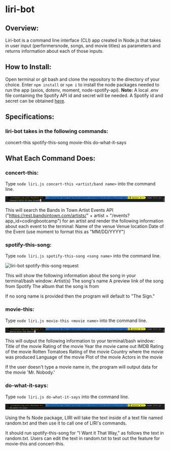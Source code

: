 # liri-bot

## Overview:

Liri-bot is a command line interface (CLI) app created in Node.js that takes in user input (performersnode, songs, and movie titles) as parameters and returns information about each of those inputs.

## How to Install:
Open terminal or git bash and clone the repository to the directory of your choice.
Enter ` npm install ` or ` npm i ` to install the node packages needed to run the app (axios, dotenv, moment, node-spotify-api).
**Note:** A local .env file containing the Spotify API id and secret will be needed. A Spotify id and secret can be obtained [here](https://developer.spotify.com/).

## Specifications:

### liri-bot takes in the following commands:
concert-this
spotify-this-song
movie-this
do-what-it-says

## What Each Command Does:

### concert-this:
Type ` node liri.js concert-this <artist/band name> ` into the command line.

![liri-bot concert-this request](images/concert-this-request.png)

This will search the Bands in Town Artist Events API ("https://rest.bandsintown.com/artists/" + artist + "/events?app_id=codingbootcamp") for an artist and render the following information about each event to the terminal:
Name of the venue
Venue location
Date of the Event (use moment to format this as "MM/DD/YYYY")

### spotify-this-song:
Type ` node liri.js spotify-this-song <song name> ` into the command line.

![liri-bot spotify-this-song request](images/spotify-this-song.png)

This will show the following information about the song in your terminal/bash window:
Artist(s)
The song's name
A preview link of the song from Spotify
The album that the song is from

If no song name is provided then the program will default to "The Sign."

### movie-this:
Type ` node liri.js movie-this <movie name> ` into the command line.

![liri-bot movie-this request](images/movie-this-request.png)

This will output the following information to your terminal/bash window:
Title of the movie
Rating of the movie
Year the movie came out
IMDB Rating of the movie
Rotten Tomatoes Rating of the movie
Country where the movie was produced
Language of the movie
Plot of the movie
Actors in the movie

If the user doesn't type a movie name in, the program will output data for the movie 'Mr. Nobody.'

### do-what-it-says:
Type ` node liri.js do-what-it-says ` into the command line.

![liri-bot do-what-it-says request](images/do-what-it-says-request.png)

Using the fs Node package, LIRI will take the text inside of a text file named random.txt and then use it to call one of LIRI's commands.

It should run spotify-this-song for "I Want it That Way," as follows the text in random.txt. Users can edit the text in random.txt to test out the feature for movie-this and concert-this.